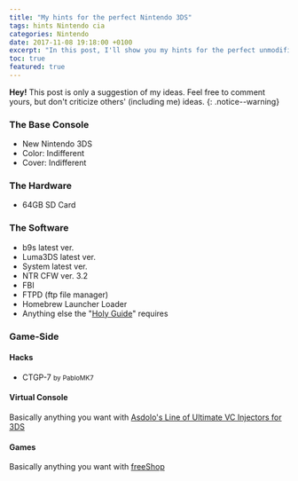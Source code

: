 ```yaml
---
title: "My hints for the perfect Nintendo 3DS"
tags: hints Nintendo cia
categories: Nintendo
date: 2017-11-08 19:18:00 +0100
excerpt: "In this post, I'll show you my hints for the perfect unmodified Nintendo 3DS"
toc: true
featured: true
---
```

**Hey!** This post is only a suggestion of my ideas. Feel free to comment yours, but don't criticize others' (including me) ideas.
{: .notice--warning}

### The Base Console
+ New Nintendo 3DS
+ Color: Indifferent
+ Cover: Indifferent

### The Hardware
+ 64GB SD Card

### The Software
+ b9s latest ver.
+ Luma3DS latest ver.
+ System latest ver.
+ NTR CFW ver. 3.2
+ FBI
+ FTPD (ftp file manager)
+ Homebrew Launcher Loader
+ Anything else the "[Holy Guide](3ds.guide)" requires

### Game-Side
#### Hacks
+ CTGP-7 <small>by PabloMK7</small>
#### Virtual Console
Basically anything you want with [Asdolo's Line of Ultimate VC Injectors for 3DS](https://www.google.com/search?q=asdolo%27s+vc+injection+site:gbatemp.net&sa=X&ved=0ahUKEwjakqH416_XAhWLWhoKHW0kDmgQrQIIMygEMAA&biw=1680&bih=819)
#### Games
Basically anything you want with [freeShop](https://freeshop.pw)
